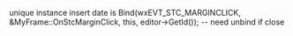 unique instance
insert date
is Bind(wxEVT_STC_MARGINCLICK, &MyFrame::OnStcMarginClick, this, editor->GetId()); -- need unbind if close
